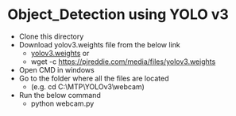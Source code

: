 # Object_Detection using YOLO v3

* Clone this directory
* Download yolov3.weights file from the below link
   * [yolov3.weights](https://pjreddie.com/media/files/yolov3.weights) or
   * wget -c https://pjreddie.com/media/files/yolov3.weights 
* Open CMD in windows
* Go to the folder where all the files are located
    * (e.g. cd C:\MTP\YOLOv3\webcam)
* Run the below command
    * python webcam.py
